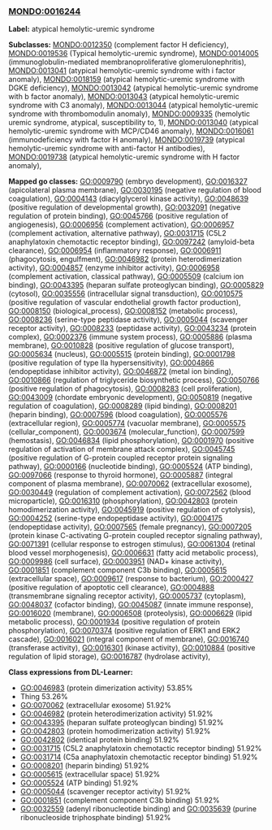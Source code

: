 
### [MONDO:0016244](http://purl.obolibrary.org/obo/MONDO_0016244)
**Label:** atypical hemolytic-uremic syndrome

**Subclasses:** [MONDO:0012350](http://purl.obolibrary.org/obo/MONDO_0012350) (complement factor H deficiency), [MONDO:0019536](http://purl.obolibrary.org/obo/MONDO_0019536) (Typical hemolytic-uremic syndrome), [MONDO:0014005](http://purl.obolibrary.org/obo/MONDO_0014005) (immunoglobulin-mediated membranoproliferative glomerulonephritis), [MONDO:0013041](http://purl.obolibrary.org/obo/MONDO_0013041) (atypical hemolytic-uremic syndrome with i factor anomaly), [MONDO:0018159](http://purl.obolibrary.org/obo/MONDO_0018159) (atypical hemolytic-uremic syndrome with DGKE deficiency), [MONDO:0013042](http://purl.obolibrary.org/obo/MONDO_0013042) (atypical hemolytic-uremic syndrome with b factor anomaly), [MONDO:0013043](http://purl.obolibrary.org/obo/MONDO_0013043) (atypical hemolytic-uremic syndrome with C3 anomaly), [MONDO:0013044](http://purl.obolibrary.org/obo/MONDO_0013044) (atypical hemolytic-uremic syndrome with thrombomodulin anomaly), [MONDO:0009335](http://purl.obolibrary.org/obo/MONDO_0009335) (hemolytic uremic syndrome, atypical, susceptibility to, 1), [MONDO:0013040](http://purl.obolibrary.org/obo/MONDO_0013040) (atypical hemolytic-uremic syndrome with MCP/CD46 anomaly), [MONDO:0016061](http://purl.obolibrary.org/obo/MONDO_0016061) (immunodeficiency with factor H anomaly), [MONDO:0019739](http://purl.obolibrary.org/obo/MONDO_0019739) (atypical hemolytic-uremic syndrome with anti-factor H antibodies), [MONDO:0019738](http://purl.obolibrary.org/obo/MONDO_0019738) (atypical hemolytic-uremic syndrome with H factor anomaly), 

**Mapped go classes:** [GO:0009790](http://purl.obolibrary.org/obo/GO_0009790) (embryo development), [GO:0016327](http://purl.obolibrary.org/obo/GO_0016327) (apicolateral plasma membrane), [GO:0030195](http://purl.obolibrary.org/obo/GO_0030195) (negative regulation of blood coagulation), [GO:0004143](http://purl.obolibrary.org/obo/GO_0004143) (diacylglycerol kinase activity), [GO:0048639](http://purl.obolibrary.org/obo/GO_0048639) (positive regulation of developmental growth), [GO:0032091](http://purl.obolibrary.org/obo/GO_0032091) (negative regulation of protein binding), [GO:0045766](http://purl.obolibrary.org/obo/GO_0045766) (positive regulation of angiogenesis), [GO:0006956](http://purl.obolibrary.org/obo/GO_0006956) (complement activation), [GO:0006957](http://purl.obolibrary.org/obo/GO_0006957) (complement activation, alternative pathway), [GO:0031715](http://purl.obolibrary.org/obo/GO_0031715) (C5L2 anaphylatoxin chemotactic receptor binding), [GO:0097242](http://purl.obolibrary.org/obo/GO_0097242) (amyloid-beta clearance), [GO:0006954](http://purl.obolibrary.org/obo/GO_0006954) (inflammatory response), [GO:0006911](http://purl.obolibrary.org/obo/GO_0006911) (phagocytosis, engulfment), [GO:0046982](http://purl.obolibrary.org/obo/GO_0046982) (protein heterodimerization activity), [GO:0004857](http://purl.obolibrary.org/obo/GO_0004857) (enzyme inhibitor activity), [GO:0006958](http://purl.obolibrary.org/obo/GO_0006958) (complement activation, classical pathway), [GO:0005509](http://purl.obolibrary.org/obo/GO_0005509) (calcium ion binding), [GO:0043395](http://purl.obolibrary.org/obo/GO_0043395) (heparan sulfate proteoglycan binding), [GO:0005829](http://purl.obolibrary.org/obo/GO_0005829) (cytosol), [GO:0035556](http://purl.obolibrary.org/obo/GO_0035556) (intracellular signal transduction), [GO:0010575](http://purl.obolibrary.org/obo/GO_0010575) (positive regulation of vascular endothelial growth factor production), [GO:0008150](http://purl.obolibrary.org/obo/GO_0008150) (biological_process), [GO:0008152](http://purl.obolibrary.org/obo/GO_0008152) (metabolic process), [GO:0008236](http://purl.obolibrary.org/obo/GO_0008236) (serine-type peptidase activity), [GO:0005044](http://purl.obolibrary.org/obo/GO_0005044) (scavenger receptor activity), [GO:0008233](http://purl.obolibrary.org/obo/GO_0008233) (peptidase activity), [GO:0043234](http://purl.obolibrary.org/obo/GO_0043234) (protein complex), [GO:0002376](http://purl.obolibrary.org/obo/GO_0002376) (immune system process), [GO:0005886](http://purl.obolibrary.org/obo/GO_0005886) (plasma membrane), [GO:0010828](http://purl.obolibrary.org/obo/GO_0010828) (positive regulation of glucose transport), [GO:0005634](http://purl.obolibrary.org/obo/GO_0005634) (nucleus), [GO:0005515](http://purl.obolibrary.org/obo/GO_0005515) (protein binding), [GO:0001798](http://purl.obolibrary.org/obo/GO_0001798) (positive regulation of type IIa hypersensitivity), [GO:0004866](http://purl.obolibrary.org/obo/GO_0004866) (endopeptidase inhibitor activity), [GO:0046872](http://purl.obolibrary.org/obo/GO_0046872) (metal ion binding), [GO:0010866](http://purl.obolibrary.org/obo/GO_0010866) (regulation of triglyceride biosynthetic process), [GO:0050766](http://purl.obolibrary.org/obo/GO_0050766) (positive regulation of phagocytosis), [GO:0008283](http://purl.obolibrary.org/obo/GO_0008283) (cell proliferation), [GO:0043009](http://purl.obolibrary.org/obo/GO_0043009) (chordate embryonic development), [GO:0050819](http://purl.obolibrary.org/obo/GO_0050819) (negative regulation of coagulation), [GO:0008289](http://purl.obolibrary.org/obo/GO_0008289) (lipid binding), [GO:0008201](http://purl.obolibrary.org/obo/GO_0008201) (heparin binding), [GO:0007596](http://purl.obolibrary.org/obo/GO_0007596) (blood coagulation), [GO:0005576](http://purl.obolibrary.org/obo/GO_0005576) (extracellular region), [GO:0005774](http://purl.obolibrary.org/obo/GO_0005774) (vacuolar membrane), [GO:0005575](http://purl.obolibrary.org/obo/GO_0005575) (cellular_component), [GO:0003674](http://purl.obolibrary.org/obo/GO_0003674) (molecular_function), [GO:0007599](http://purl.obolibrary.org/obo/GO_0007599) (hemostasis), [GO:0046834](http://purl.obolibrary.org/obo/GO_0046834) (lipid phosphorylation), [GO:0001970](http://purl.obolibrary.org/obo/GO_0001970) (positive regulation of activation of membrane attack complex), [GO:0045745](http://purl.obolibrary.org/obo/GO_0045745) (positive regulation of G-protein coupled receptor protein signaling pathway), [GO:0000166](http://purl.obolibrary.org/obo/GO_0000166) (nucleotide binding), [GO:0005524](http://purl.obolibrary.org/obo/GO_0005524) (ATP binding), [GO:0097066](http://purl.obolibrary.org/obo/GO_0097066) (response to thyroid hormone), [GO:0005887](http://purl.obolibrary.org/obo/GO_0005887) (integral component of plasma membrane), [GO:0070062](http://purl.obolibrary.org/obo/GO_0070062) (extracellular exosome), [GO:0030449](http://purl.obolibrary.org/obo/GO_0030449) (regulation of complement activation), [GO:0072562](http://purl.obolibrary.org/obo/GO_0072562) (blood microparticle), [GO:0016310](http://purl.obolibrary.org/obo/GO_0016310) (phosphorylation), [GO:0042803](http://purl.obolibrary.org/obo/GO_0042803) (protein homodimerization activity), [GO:0045919](http://purl.obolibrary.org/obo/GO_0045919) (positive regulation of cytolysis), [GO:0004252](http://purl.obolibrary.org/obo/GO_0004252) (serine-type endopeptidase activity), [GO:0004175](http://purl.obolibrary.org/obo/GO_0004175) (endopeptidase activity), [GO:0007565](http://purl.obolibrary.org/obo/GO_0007565) (female pregnancy), [GO:0007205](http://purl.obolibrary.org/obo/GO_0007205) (protein kinase C-activating G-protein coupled receptor signaling pathway), [GO:0071391](http://purl.obolibrary.org/obo/GO_0071391) (cellular response to estrogen stimulus), [GO:0061304](http://purl.obolibrary.org/obo/GO_0061304) (retinal blood vessel morphogenesis), [GO:0006631](http://purl.obolibrary.org/obo/GO_0006631) (fatty acid metabolic process), [GO:0009986](http://purl.obolibrary.org/obo/GO_0009986) (cell surface), [GO:0003951](http://purl.obolibrary.org/obo/GO_0003951) (NAD+ kinase activity), [GO:0001851](http://purl.obolibrary.org/obo/GO_0001851) (complement component C3b binding), [GO:0005615](http://purl.obolibrary.org/obo/GO_0005615) (extracellular space), [GO:0009617](http://purl.obolibrary.org/obo/GO_0009617) (response to bacterium), [GO:2000427](http://purl.obolibrary.org/obo/GO_2000427) (positive regulation of apoptotic cell clearance), [GO:0004888](http://purl.obolibrary.org/obo/GO_0004888) (transmembrane signaling receptor activity), [GO:0005737](http://purl.obolibrary.org/obo/GO_0005737) (cytoplasm), [GO:0048037](http://purl.obolibrary.org/obo/GO_0048037) (cofactor binding), [GO:0045087](http://purl.obolibrary.org/obo/GO_0045087) (innate immune response), [GO:0016020](http://purl.obolibrary.org/obo/GO_0016020) (membrane), [GO:0006508](http://purl.obolibrary.org/obo/GO_0006508) (proteolysis), [GO:0006629](http://purl.obolibrary.org/obo/GO_0006629) (lipid metabolic process), [GO:0001934](http://purl.obolibrary.org/obo/GO_0001934) (positive regulation of protein phosphorylation), [GO:0070374](http://purl.obolibrary.org/obo/GO_0070374) (positive regulation of ERK1 and ERK2 cascade), [GO:0016021](http://purl.obolibrary.org/obo/GO_0016021) (integral component of membrane), [GO:0016740](http://purl.obolibrary.org/obo/GO_0016740) (transferase activity), [GO:0016301](http://purl.obolibrary.org/obo/GO_0016301) (kinase activity), [GO:0010884](http://purl.obolibrary.org/obo/GO_0010884) (positive regulation of lipid storage), [GO:0016787](http://purl.obolibrary.org/obo/GO_0016787) (hydrolase activity), 

**Class expressions from DL-Learner:**

- [GO:0046983](http://purl.obolibrary.org/obo/GO_0046983) (protein dimerization activity) 53.85%
- Thing 53.26%
- [GO:0070062](http://purl.obolibrary.org/obo/GO_0070062) (extracellular exosome) 51.92%
- [GO:0046982](http://purl.obolibrary.org/obo/GO_0046982) (protein heterodimerization activity) 51.92%
- [GO:0043395](http://purl.obolibrary.org/obo/GO_0043395) (heparan sulfate proteoglycan binding) 51.92%
- [GO:0042803](http://purl.obolibrary.org/obo/GO_0042803) (protein homodimerization activity) 51.92%
- [GO:0042802](http://purl.obolibrary.org/obo/GO_0042802) (identical protein binding) 51.92%
- [GO:0031715](http://purl.obolibrary.org/obo/GO_0031715) (C5L2 anaphylatoxin chemotactic receptor binding) 51.92%
- [GO:0031714](http://purl.obolibrary.org/obo/GO_0031714) (C5a anaphylatoxin chemotactic receptor binding) 51.92%
- [GO:0008201](http://purl.obolibrary.org/obo/GO_0008201) (heparin binding) 51.92%
- [GO:0005615](http://purl.obolibrary.org/obo/GO_0005615) (extracellular space) 51.92%
- [GO:0005524](http://purl.obolibrary.org/obo/GO_0005524) (ATP binding) 51.92%
- [GO:0005044](http://purl.obolibrary.org/obo/GO_0005044) (scavenger receptor activity) 51.92%
- [GO:0001851](http://purl.obolibrary.org/obo/GO_0001851) (complement component C3b binding) 51.92%
- [GO:0032559](http://purl.obolibrary.org/obo/GO_0032559) (adenyl ribonucleotide binding) and [GO:0035639](http://purl.obolibrary.org/obo/GO_0035639) (purine ribonucleoside triphosphate binding) 51.92%


